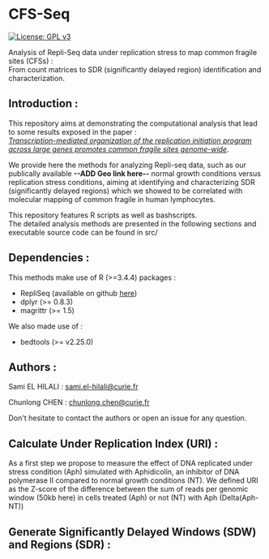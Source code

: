 # CFS-Seq  
[![License: GPL v3](https://img.shields.io/badge/License-GPLv3-blue.svg)](https://www.gnu.org/licenses/gpl-3.0)

Analysis of Repli-Seq data under replication stress to map common fragile sites (CFSs) :   
From count matrices to SDR (significantly delayed region) identification and characterization.

## Introduction :
 
This repository aims at demonstrating the computational analysis that lead to some results exposed in the paper :  
[*Transcription-mediated organization of the replication initiation program across large genes promotes common fragile sites genome-wide*]( https://doi.org/10.1101/714717 ).  
 
We provide here the methods for analyzing Repli-seq data, such as our publically available **--ADD Geo link here--** normal growth conditions versus replication stress conditions, aiming at identifying and characterizing SDR (significantly delayed regions) which we showed to be correlated with molecular mapping of common fragile in human lymphocytes.  

This repository features R scripts as well as bashscripts.  
The detailed analysis methods are presented in the following sections and executable source code can be found in src/  

## Dependencies :

This methods make use of  R (>=3.4.4) packages :  
* RepliSeq (available on github [here](https://github.com/CL-CHEN-Lab/RepliSeq))
* dplyr (>= 0.8.3) 
* magrittr (>= 1.5)

We also made use of :  
* bedtools (>= v2.25.0)

## Authors : 

Sami EL HILALI : sami.el-hilali@curie.fr  

Chunlong CHEN : chunlong.chen@curie.fr

Don't hesitate to contact the authors or open an issue for any question.

## Calculate Under Replication Index (URI) :

As a first step we propose to measure the effect of DNA replicated under stress condition (Aph) simulated with Aphidicolin, an inhibitor of DNA polymerase II compared to normal growth conditions (NT). 
We defined URI as the Z-score of the difference between the sum of reads per genomic window (50kb here) in cells treated (Aph) or not (NT) with Aph (Delta(Aph-NT))





## Generate Significantly Delayed Windows (SDW) and Regions (SDR) :

 
 
